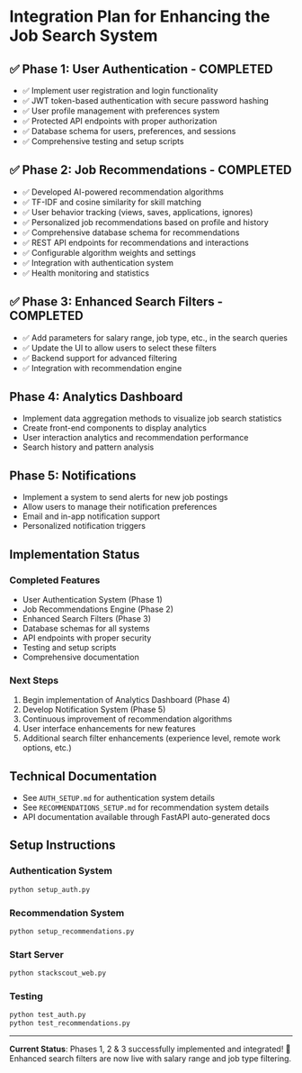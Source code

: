# Integration Plan for Enhancing the Job Search System

## ✅ Phase 1: User Authentication - COMPLETED

- ✅ Implement user registration and login functionality
- ✅ JWT token-based authentication with secure password hashing
- ✅ User profile management with preferences system
- ✅ Protected API endpoints with proper authorization
- ✅ Database schema for users, preferences, and sessions
- ✅ Comprehensive testing and setup scripts

## ✅ Phase 2: Job Recommendations - COMPLETED  

- ✅ Developed AI-powered recommendation algorithms
- ✅ TF-IDF and cosine similarity for skill matching
- ✅ User behavior tracking (views, saves, applications, ignores)
- ✅ Personalized job recommendations based on profile and history
- ✅ Comprehensive database schema for recommendations
- ✅ REST API endpoints for recommendations and interactions
- ✅ Configurable algorithm weights and settings
- ✅ Integration with authentication system
- ✅ Health monitoring and statistics

## ✅ Phase 3: Enhanced Search Filters - COMPLETED

- ✅ Add parameters for salary range, job type, etc., in the search queries
- ✅ Update the UI to allow users to select these filters
- ✅ Backend support for advanced filtering
- ✅ Integration with recommendation engine

## Phase 4: Analytics Dashboard

- Implement data aggregation methods to visualize job search statistics
- Create front-end components to display analytics
- User interaction analytics and recommendation performance
- Search history and pattern analysis

## Phase 5: Notifications

- Implement a system to send alerts for new job postings
- Allow users to manage their notification preferences
- Email and in-app notification support
- Personalized notification triggers

## Implementation Status

### Completed Features

- User Authentication System (Phase 1)
- Job Recommendations Engine (Phase 2)
- Enhanced Search Filters (Phase 3)
- Database schemas for all systems
- API endpoints with proper security
- Testing and setup scripts
- Comprehensive documentation

### Next Steps

1. Begin implementation of Analytics Dashboard (Phase 4)
2. Develop Notification System (Phase 5)  
3. Continuous improvement of recommendation algorithms
4. User interface enhancements for new features
5. Additional search filter enhancements (experience level, remote work options, etc.)

## Technical Documentation

- See `AUTH_SETUP.md` for authentication system details
- See `RECOMMENDATIONS_SETUP.md` for recommendation system details
- API documentation available through FastAPI auto-generated docs

## Setup Instructions

### Authentication System

```bash
python setup_auth.py
```

### Recommendation System

```bash
python setup_recommendations.py
```

### Start Server

```bash
python stackscout_web.py
```

### Testing

```bash
python test_auth.py
python test_recommendations.py
```

---
**Current Status**: Phases 1, 2 & 3 successfully implemented and integrated! 🎉 Enhanced search filters are now live with salary range and job type filtering.
